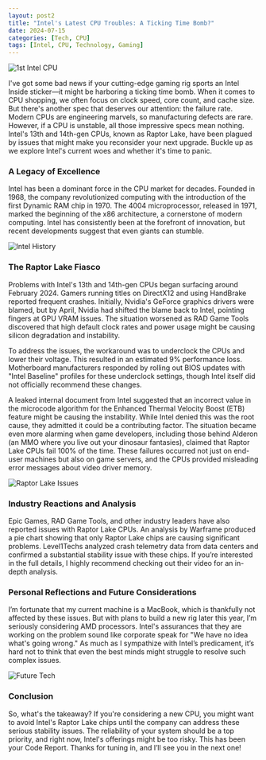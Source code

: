 ```yaml
---
layout: post2
title: "Intel's Latest CPU Troubles: A Ticking Time Bomb?"
date: 2024-07-15
categories: [Tech, CPU]
tags: [Intel, CPU, Technology, Gaming]
---
```


![1st Intel CPU](https://i.ebayimg.com/images/g/Ox4AAOSwEYNfBb~s/s-l1600.jpg) <!-- Placeholder for Intel CPU image -->

I've got some bad news if your cutting-edge gaming rig sports an Intel Inside sticker—it might be harboring a ticking time bomb. When it comes to CPU shopping, we often focus on clock speed, core count, and cache size. But there's another spec that deserves our attention: the failure rate. Modern CPUs are engineering marvels, so manufacturing defects are rare. However, if a CPU is unstable, all those impressive specs mean nothing. Intel's 13th and 14th-gen CPUs, known as Raptor Lake, have been plagued by issues that might make you reconsider your next upgrade. Buckle up as we explore Intel's current woes and whether it's time to panic.

### A Legacy of Excellence

Intel has been a dominant force in the CPU market for decades. Founded in 1968, the company revolutionized computing with the introduction of the first Dynamic RAM chip in 1970. The 4004 microprocessor, released in 1971, marked the beginning of the x86 architecture, a cornerstone of modern computing. Intel has consistently been at the forefront of innovation, but recent developments suggest that even giants can stumble.

![Intel History](https://upload.wikimedia.org/wikipedia/commons/thumb/9/97/Intel_Headquarters_in_2023.jpg/1200px-Intel_Headquarters_in_2023.jpg) <!-- Placeholder for Intel History image -->

### The Raptor Lake Fiasco

Problems with Intel's 13th and 14th-gen CPUs began surfacing around February 2024. Gamers running titles on DirectX12 and using HandBrake reported frequent crashes. Initially, Nvidia's GeForce graphics drivers were blamed, but by April, Nvidia had shifted the blame back to Intel, pointing fingers at GPU VRAM issues. The situation worsened as RAD Game Tools discovered that high default clock rates and power usage might be causing silicon degradation and instability.

To address the issues, the workaround was to underclock the CPUs and lower their voltage. This resulted in an estimated 9% performance loss. Motherboard manufacturers responded by rolling out BIOS updates with "Intel Baseline" profiles for these underclock settings, though Intel itself did not officially recommend these changes.

A leaked internal document from Intel suggested that an incorrect value in the microcode algorithm for the Enhanced Thermal Velocity Boost (ETB) feature might be causing the instability. While Intel denied this was the root cause, they admitted it could be a contributing factor. The situation became even more alarming when game developers, including those behind Alderon (an MMO where you live out your dinosaur fantasies), claimed that Raptor Lake CPUs fail 100% of the time. These failures occurred not just on end-user machines but also on game servers, and the CPUs provided misleading error messages about video driver memory.

![Raptor Lake Issues](https://cdn.wccftech.com/wp-content/uploads/2022/09/Intel-Raptor-Lake-CPU-Feature-Image.jpg) <!-- Placeholder for Raptor Lake Issues image -->

### Industry Reactions and Analysis

Epic Games, RAD Game Tools, and other industry leaders have also reported issues with Raptor Lake CPUs. An analysis by Warframe produced a pie chart showing that only Raptor Lake chips are causing significant problems. Level1Techs analyzed crash telemetry data from data centers and confirmed a substantial stability issue with these chips. If you’re interested in the full details, I highly recommend checking out their video for an in-depth analysis.

### Personal Reflections and Future Considerations

I’m fortunate that my current machine is a MacBook, which is thankfully not affected by these issues. But with plans to build a new rig later this year, I’m seriously considering AMD processors. Intel's assurances that they are working on the problem sound like corporate speak for "We have no idea what's going wrong." As much as I sympathize with Intel’s predicament, it’s hard not to think that even the best minds might struggle to resolve such complex issues.

![Future Tech](https://c02.purpledshub.com/uploads/sites/41/2018/08/22-ideas-606ea9b.jpg) <!-- Placeholder for Future Tech image -->

### Conclusion

So, what's the takeaway? If you're considering a new CPU, you might want to avoid Intel's Raptor Lake chips until the company can address these serious stability issues. The reliability of your system should be a top priority, and right now, Intel's offerings might be too risky. This has been your Code Report. Thanks for tuning in, and I’ll see you in the next one!

